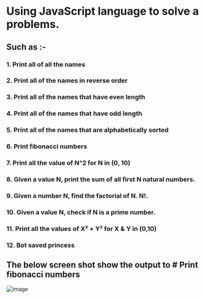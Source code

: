 # Using JavaScript language to solve a problems.
## Such as :-
### 1. Print all of all the names 
### 2. Print all of the names in reverse order 
### 3. Print all of the names that have even length 
### 4. Print all of the names that have odd length 
### 5. Print all of the names that are alphabetically sorted
### 6. Print fibonacci numbers 
### 7. Print all the value of N^2 for N in (0, 10) 
### 8. Given a value N, print the sum of all first N natural numbers. 
### 9. Given a number N, find the factorial of N. N!. 
### 10. Given a value N, check if N is a prime number. 
### 11. Print all the values of X² + Y²  for  X & Y in (0,10) 
### 12. Bot saved princess

## The below screen shot show the output to # Print fibonacci numbers

![image](https://github.com/bilalfeyiso/JavaScript_Problem_solving/assets/146771733/9512473b-a47d-42d2-bd74-b6ce170d3076)
